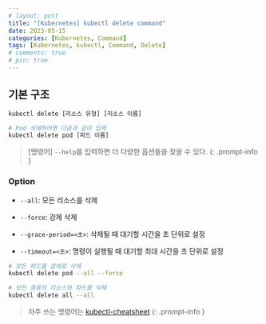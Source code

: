 ```yaml
---
# layout: post
title: "[Kubernetes] kubectl delete command"
date: 2023-05-15
categories: [Kubernetes, Command]
tags: [Kubernetes, kubectl, Command, Delete]
# comments: true
# pin: true
---
```


## 기본 구조

```bash
kubectl delete [리소스 유형] [리소스 이름]

# Pod 삭제하려면 다음과 같이 입력
kubectl delete pod [파드 이름]
```

> [명령어] `--help`를 입력하면 더 다양한 옵션들을 찾을 수 있다.
{: .prompt-info }

### Option

- `--all`: 모든 리소스를 삭제

- `--force`: 강제 삭제

- `--grace-period=<초>`: 삭제될 때 대기할 시간을 초 단위로 설정

- `--timeout=<초>`: 명령이 실행될 때 대기할 최대 시간을 초 단위로 설정

```bash
# 모든 파드를 강제로 삭제
kubectl delete pod --all --force

# 모든 종류의 리소스와 파드를 삭제
kubectl delete all --all
```

> 자주 쓰는 명령어는 [kubectl-cheatsheet](https://kubernetes.io/docs/reference/kubectl/cheatsheet/)
{: .prompt-info }